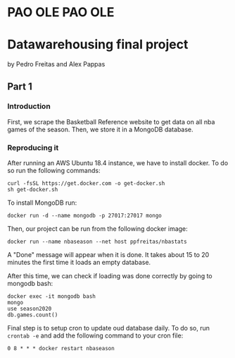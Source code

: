 # PAO OLE PAO OLE
# Datawarehousing final project
by Pedro Freitas and Alex Pappas

## Part 1

### Introduction

First, we scrape the Basketball Reference website to get data on all nba games of the season.
Then, we store it in a MongoDB database.

### Reproducing it

After running an AWS Ubuntu 18.4 instance, we have to install docker. To do so run the following commands:

```shell
curl -fsSL https://get.docker.com -o get-docker.sh
sh get-docker.sh
```

To install MongoDB run:
```shell
docker run -d --name mongodb -p 27017:27017 mongo
```

Then, our project can be run from the following docker image:

```shell
docker run --name nbaseason --net host ppfreitas/nbastats
```
A "Done" message will appear when it is done. It takes about 15 to 20 minutes the first time it loads an empty database.

After this time, we can check if loading was done correctly by going to mongodb bash:

```shell
docker exec -it mongodb bash
mongo
use season2020
db.games.count()
```

Final step is to setup cron to update oud database daily. To do so, run ```crontab -e``` and add the following command to your cron file:

```shell
0 8 * * * docker restart nbaseason
```
